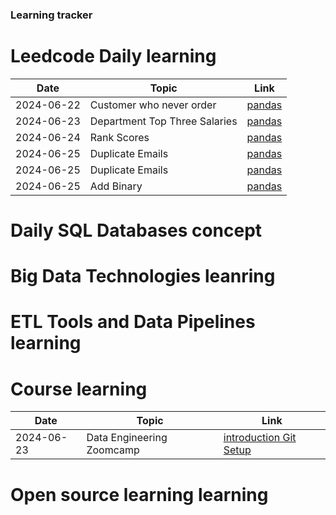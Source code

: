 ### Learning tracker

# Leedcode Daily learning
| Date       | Topic                | Link                                    |
|------------|----------------------|----------------------------------------|
| 2024-06-22 | Customer who never order              | [pandas](https://leetcode.com/problems/customers-who-never-order/) |
| 2024-06-23 | Department Top Three Salaries         | [pandas](https://leetcode.com/problems/department-top-three-salaries/) |
| 2024-06-24 | Rank Scores        | [pandas](https://leetcode.com/problems/rank-scores/) |
| 2024-06-25 | Duplicate Emails        | [pandas](https://leetcode.com/problems/duplicate-emails/) |
| 2024-06-25 | Duplicate Emails        | [pandas](https://leetcode.com/problems/duplicate-emails/) |
| 2024-06-25 | Add Binary       | [pandas](https://leetcode.com/problems/add-binary/description/) |


# Daily SQL Databases concept

# Big Data Technologies leanring

# ETL Tools and Data Pipelines learning

# Course learning
| Date       | Topic                | Link                                    |
|------------|----------------------|----------------------------------------|
| 2024-06-23 | Data Engineering Zoomcamp              | [introduction Git Setup](https://leetcode.com/problems/customers-who-never-order/) |


# Open source learning learning